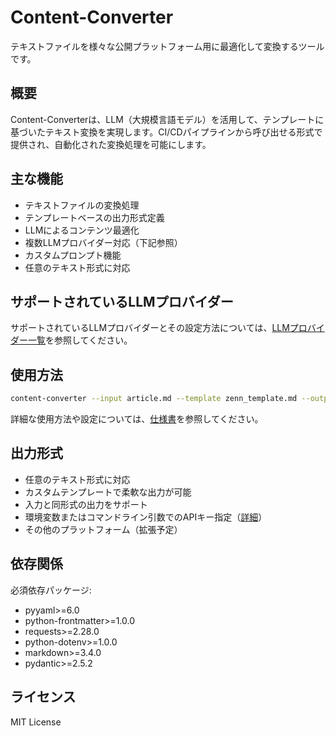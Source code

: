 # Content-Converter

テキストファイルを様々な公開プラットフォーム用に最適化して変換するツールです。

## 概要

Content-Converterは、LLM（大規模言語モデル）を活用して、テンプレートに基づいたテキスト変換を実現します。CI/CDパイプラインから呼び出せる形式で提供され、自動化された変換処理を可能にします。

## 主な機能

- テキストファイルの変換処理
- テンプレートベースの出力形式定義
- LLMによるコンテンツ最適化
- 複数LLMプロバイダー対応（下記参照）
- カスタムプロンプト機能
- 任意のテキスト形式に対応

## サポートされているLLMプロバイダー

サポートされているLLMプロバイダーとその設定方法については、[LLMプロバイダー一覧](docs/supported_llm_providers.md)を参照してください。


## 使用方法

```bash
content-converter --input article.md --template zenn_template.md --output converted.md
```

詳細な使用方法や設定については、[仕様書](docs/specification.md)を参照してください。

## 出力形式

- 任意のテキスト形式に対応
- カスタムテンプレートで柔軟な出力が可能
- 入力と同形式の出力をサポート
- 環境変数またはコマンドライン引数でのAPIキー指定（[詳細](docs/specification.md#apiキーの指定方法)）
- その他のプラットフォーム（拡張予定）

## 依存関係

必須依存パッケージ:
- pyyaml>=6.0
- python-frontmatter>=1.0.0
- requests>=2.28.0
- python-dotenv>=1.0.0
- markdown>=3.4.0
- pydantic>=2.5.2

## ライセンス

MIT License